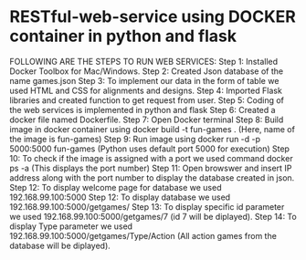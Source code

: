 # RESTful-web-service using DOCKER container in python and flask
 FOLLOWING ARE THE STEPS TO RUN WEB SERVICES:
 Step 1: Installed Docker Toolbox for Mac/Windows.
 Step 2: Created Json database of the name games.json
 Step 3: To implement our data in the form of table we used HTML and CSS for alignments and designs.
 Step 4: Imported Flask libraries and created function to get request from user.
 Step 5: Coding of the web services is implemented in python and flask
 Step 6: Created a docker file named Dockerfile.
 Step 7: Open Docker terminal
 Step 8: Build image in docker container using docker build -t fun-games . (Here, name of the image is fun-games)
 Step 9: Run image using docker run -d -p 5000:5000 fun-games (Python uses default port 5000 for execution)
 Step 10: To check if the image is assigned with a port we used command docker ps -a (This displays the port number)
 Step 11: Open browswer and insert IP address along with the port number to display the database created in json.
 Step 12: To display welcome page for database we used 192.168.99.100:5000
 Step 12: To display database we used 192.168.99.100:5000/getgames/
 Step 13: To display specific id parameter we used 192.168.99.100:5000/getgames/7 (id 7 will be diplayed).
 Step 14: To display Type parameter we used 192.168.99.100:5000/getgames/Type/Action (All action games from the database will   be diplayed).
 
 
